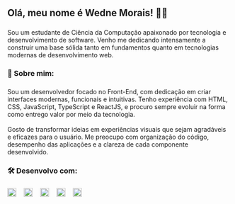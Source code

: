 <h2 align="left">Olá, meu nome é Wedne Morais! 👋🏻</h2>

###

<p align="left">Sou um estudante de Ciência da Computação apaixonado por tecnologia e desenvolvimento de software. Venho me dedicando intensamente a construir uma base sólida tanto em fundamentos quanto em tecnologias modernas de desenvolvimento web.</p>

###

<h3 align="left">👤 Sobre mim:</h3>

###

<p align="left">Sou um desenvolvedor focado no Front-End, com dedicação em criar interfaces modernas, funcionais e intuitivas. Tenho experiência com HTML, CSS, JavaScript, TypeScript e ReactJS, e procuro sempre evoluir na forma como entrego valor por meio da tecnologia.<br><br>Gosto de transformar ideias em experiências visuais que sejam agradáveis e eficazes para o usuário. Me preocupo com organização do código, desempenho das aplicações e a clareza de cada componente desenvolvido.</p>

###

<h3 align="left">🛠 Desenvolvo com:</h3>

###

<div align="left">
  <img src="https://img.icons8.com/?size=100&id=20909&format=png&color=000000" height="20" alt="html5 logo"  />
  <img width="9" />
  <img src="https://img.icons8.com/?size=100&id=21278&format=png&color=000000" height="20" alt="css3 logo"  />
  <img width="9" />
  <img src="https://img.icons8.com/?size=100&id=108784&format=png&color=000000" height="20" alt="javascript logo"  />
  <img width="9" />
  <img src="https://img.icons8.com/?size=100&id=asWSSTBrDlTW&format=png&color=000000" height="20" alt="react logo"  />
  <img width="9" />
  <img src="https://img.icons8.com/?size=100&id=uJM6fQYqDaZK&format=png&color=000000" height="20" alt="typescript logo"  />
</div>

###
